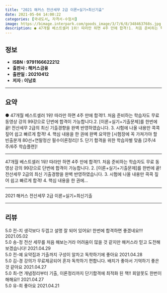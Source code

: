 ```yaml
---
title: "2021 해커스 전산세무 2급 이론+실기+최신기출"
date: 2021-05-04 14:00:22
categories: [국내도서, 자격서-수험서]
image: https://bimage.interpark.com/goods_image/3/7/6/8/348463768s.jpg
description: ● 47개월 베스트셀러 1위! 따라만 하면 4주 만에 합격!1. 처음 준비하는 학습자도 무료 동영상 강의 99강으로 단번에 합격이 가능합니다.2. [이론+실기+기출문제]를 한번에 끝! 전산세무 2급의 최신 기출경향을 완벽 반영하였습니다. 3. 시험에 나올 내용만 콕콕 짚어 쉽고 빠르게
---
```


## **정보**

- **ISBN : 9791166622212**
- **출판사 : 해커스금융**
- **출판일 : 20210412**
- **저자 : 이남호**

------



## **요약**

●  47개월 베스트셀러 1위! 따라만 하면 4주 만에 합격!1. 처음 준비하는 학습자도 무료 동영상 강의 99강으로 단번에 합격이 가능합니다.2. [이론+실기+기출문제]를 한번에 끝! 전산세무 2급의 최신 기출경향을 완벽 반영하였습니다. 3. 시험에 나올 내용만 콕콕 짚어 쉽고 빠르게 합격! 4. 핵심 내용을 한 권에 완벽 요약한 [시험장에 꼭 가져가야 할 빈출분개 80선+연말정산 필수이론정리]! 5. 단기 합격을 위한 학습자별 맞춤 [2주/4주/6주 학습플랜]!

------

47개월 베스트셀러 1위!
따라만 하면 4주 만에 합격!1. 처음 준비하는 학습자도 무료 동영상 강의 99강으로 단번에 합격이 가능합니다.
2. [이론+실기+기출문제]를 한번에 끝! 전산세무 2급의 최신 기출경향을 완벽 반영하였습니다. 
3. 시험에 나올 내용만 콕콕 짚어 쉽고 빠르게 합격! 
4. 핵심 내용을 한 권에... 

------


2021 해커스 전산세무 2급 이론+실기+최신기출 

------


## **리뷰** 

5.0 전-지 생각보다 두껍고 설명 잘 되어 있어요! 
한번에 합격하면 좋겠네요!!! 2021.05.02 <br/>5.0 송-정 전산 세무를 처음 해보는거라 어려움이 많을 것 같지만 해커스라 믿고 도전해보겠습니다! 2021.04.29 <br/>5.0 전-예 요약집과 기출까지 구성이 알차고 독학하기에 좋아요 2021.04.28 <br/>5.0 김-경 강의가 무료제공되어 혼자 독학하기 편합니다. 배치가 좋아서 기억하기 좋은 것 같아요 2021.04.27 <br/>5.0 최-연 개념정리부터 기출, 이론정리까지 단기합격에 최적화 된 책!! 회알못도 한번이해해요!! 2021.04.27 <br/>5.0 유-희 좋아요 2021.04.21 <br/>